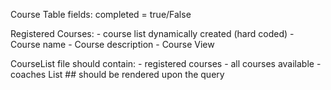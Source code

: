 Course Table
fields:
    completed = true/False

Registered Courses:
    - course list dynamically created (hard coded)
        - Course name
        - Course description
        - Course View

CourseList file should contain:
    - registered courses
    - all courses available
    - coaches List
    ## should be rendered upon the query